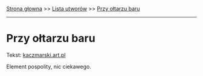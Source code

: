[Strona głowna](../index.md) >> [Lista utworów](../list.md) >> [Przy ołtarzu baru](487.md)

---

# Przy ołtarzu baru

Tekst: [kaczmarski.art.pl](https://www.kaczmarski.art.pl/tworczosc/wiersze/przy-oltarzu-baru/)

Element pospolity, nic ciekawego.
